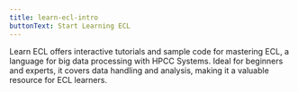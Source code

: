 ```yaml
---
title: learn-ecl-intro
buttonText: Start Learning ECL
---
```


Learn ECL offers interactive tutorials and sample code for mastering ECL, a language for big data processing with HPCC Systems. Ideal for beginners and experts, it covers data handling and analysis, making it a valuable resource for ECL learners.